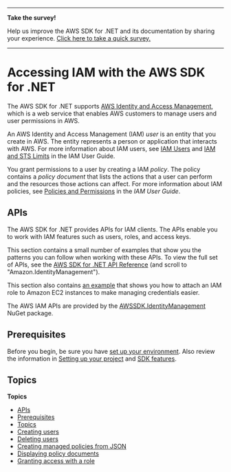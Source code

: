 --------

**Take the survey\!**

Help us improve the AWS SDK for \.NET and its documentation by sharing your experience\. [Click here to take a quick survey\.](https://amazonmr.au1.qualtrics.com/jfe/form/SV_2nThyxw3YlloC7H)

--------

# Accessing IAM with the AWS SDK for \.NET<a name="iam-apis-intro"></a>

The AWS SDK for \.NET supports [AWS Identity and Access Management](https://docs.aws.amazon.com/IAM/latest/UserGuide/), which is a web service that enables AWS customers to manage users and user permissions in AWS\.

An AWS Identity and Access Management \(IAM\) *user* is an entity that you create in AWS\. The entity represents a person or application that interacts with AWS\. For more information about IAM users, see [IAM Users](https://docs.aws.amazon.com/IAM/latest/UserGuide/id_users.html) and [IAM and STS Limits](https://docs.aws.amazon.com/IAM/latest/UserGuide/reference_iam-limits.html) in the IAM User Guide\.

You grant permissions to a user by creating a IAM *policy*\. The policy contains a *policy document* that lists the actions that a user can perform and the resources those actions can affect\. For more information about IAM policies, see [Policies and Permissions](https://docs.aws.amazon.com/IAM/latest/UserGuide/access_policies.html) in the *IAM User Guide*\.

## APIs<a name="w4aac19c21c11"></a>

The AWS SDK for \.NET provides APIs for IAM clients\. The APIs enable you to work with IAM features such as users, roles, and access keys\.

This section contains a small number of examples that show you the patterns you can follow when working with these APIs\. To view the full set of APIs, see the [AWS SDK for \.NET API Reference](https://docs.aws.amazon.com/sdkfornet/v3/apidocs/) \(and scroll to "Amazon\.IdentityManagement"\)\.

This section also contains [an example](net-dg-hosm.md) that shows you how to attach an IAM role to Amazon EC2 instances to make managing credentials easier\.

The AWS IAM APIs are provided by the [AWSSDK\.IdentityManagement](https://www.nuget.org/packages/AWSSDK.IdentityManagement) NuGet package\.

## Prerequisites<a name="w4aac19c21c13"></a>

Before you begin, be sure you have [set up your environment](net-dg-setup.md)\. Also review the information in [Setting up your project](net-dg-config.md) and [SDK features](net-dg-sdk-features.md)\.

## Topics<a name="w4aac19c21c15"></a>

**Topics**
+ [APIs](#w4aac19c21c11)
+ [Prerequisites](#w4aac19c21c13)
+ [Topics](#w4aac19c21c15)
+ [Creating users](iam-users-create.md)
+ [Deleting users](iam-users-delete.md)
+ [Creating managed policies from JSON](iam-policies-create-json.md)
+ [Displaying policy documents](iam-policies-display.md)
+ [Granting access with a role](net-dg-hosm.md)